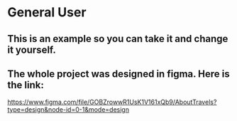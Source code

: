 # General User
## This is an example so you can take it and change it yourself.
## The whole project was designed in figma. Here is the link:
https://www.figma.com/file/GOBZrowwR1UsK1V161xQb9/AboutTravels?type=design&node-id=0-1&mode=design

